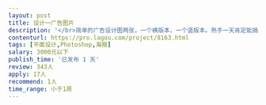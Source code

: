 ```yaml
---                
layout: post       
title: 设计一广告图片           
description: '</br>简单的广告设计图两张，一个横版本，一个竖版本。熟手一天肯定能搞定吧。300元</br>'     
contenturl: https://pro.lagou.com/project/8163.html      
tags: [平面设计,Photoshop,海报]            
salary: 3000元以下          
publish_time: '已发布 1 天'         
review: 343人                   
apply: 17人                   
recommend: 1人                   
time_range: 小于1周              
---                 
```

